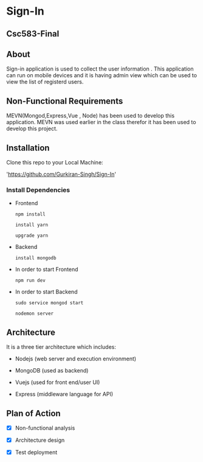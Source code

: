 # Sign-In

## Csc583-Final

## About

Sign-in application is used to collect the user information .
This application can run on mobile devices and it is  having  admin view which can be used to view the list of registerd users.

## Non-Functional Requirements

MEVN(Mongod,Express,Vue , Node) has been used to develop this application.
MEVN was used earlier in the class therefor it has been used to develop this project.

## Installation

Clone this repo to your Local Machine:

'https://github.com/Gurkiran-Singh/Sign-In'

### Install Dependencies

- Frontend

  `npm install`
  
  `install yarn`
 
  `upgrade yarn`

- Backend

  `install mongodb`

- In order to start Frontend

  `npm run dev`

- In order to start Backend

  `sudo service mongod start`

  `nodemon server`

## Architecture

It is a three tier architecture which includes:

- Nodejs  (web server and execution environment)

- MongoDB (used as backend)

-  Vuejs  (used for front end/user UI)

- Express (middleware language for API)




 ## Plan of Action

 - [x]  Non-functional analysis

- [x]  Architecture design

- [x]  Test deployment





